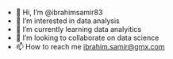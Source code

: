- 👋 Hi, I’m @ibrahimsamir83
- 👀 I’m interested in data analysis
- 🌱 I’m currently learning data analyitics
- 💞️ I’m looking to collaborate on data science
- 📫 How to reach me ibrahim.samir@gmx.com

<!---
ibrahimsamir83/ibrahimsamir83 is a ✨ special ✨ repository because its `README.md` (this file) appears on your GitHub profile.
You can click the Preview link to take a look at your changes.
--->
